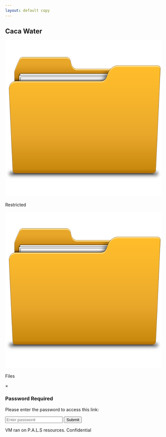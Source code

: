 ```yaml
---
layout: default copy
---
```

<script src="https://cdn.jsdelivr.net/npm/bcryptjs@3.0.2/umd/index.min.js"></script>

## Caca Water
<div class="image-gallery">
  <!-- Password-protected image (has data-password attribute) -->
  <div class="image-container password-protected">
    <img src="/assets/images/folder.png" alt="Protected image" class="responsive-image" 
         data-target="./1.html" data-password="$2a$10$N9qo8uLOickgx2ZMRZoMyeIjZAgcfl7p92ldGxad68LJZdL17lhWy">
         <p class="image-caption">Restricted</p>
  </div>
  
  <!-- Regular image (no password protection) -->
  <div class="image-container">
    <img src="/assets/images/folder.png" alt="Regular image" class="responsive-image" 
         data-target="./confident_redacted.html">
          <p class="image-caption">Files</p>
  </div>
</div>

<div id="passwordModal" class="password-modal">
  <div class="modal-content">
    <span class="close-modal">&times;</span>
    <h3>Password Required</h3>
    <p>Please enter the password to access this link:</p>
    <input type="password" id="passwordInput" placeholder="Enter password">
    <div id="passwordError" style="color: red; display: none;">Incorrect password</div>
    <button id="submitPassword">Submit</button>
  </div>
</div>



<script src="https://cdnjs.cloudflare.com/ajax/libs/bcryptjs/2.4.3/bcryptjs.min.js"></script>

<script>
// Execute after DOM is fully loaded
document.addEventListener('DOMContentLoaded', function() {
  // Variables to store the current target link and password hash
  let currentTarget = '';
  let currentPasswordHash = '';
  
  // For fallback verification in case there's an issue with bcrypt
  const knownPasswords = {
    "secret1": "$2a$10$N9qo8uLOickgx2ZMRZoMyeIjZAgcfl7p92ldGxad68LJZdL17lhWy"
  };
  
  // Get DOM elements
  const modal = document.getElementById('passwordModal');
  const passwordInput = document.getElementById('passwordInput');
  const passwordError = document.getElementById('passwordError');
  const submitButton = document.getElementById('submitPassword');
  const closeButton = document.querySelector('.close-modal');
  const loadingIndicator = document.getElementById('passwordLoading');
  
  // Check if bcrypt is loaded
  if (typeof bcrypt === 'undefined') {
    console.error("bcrypt.js library not loaded properly!");
    alert("Error: Required security library not loaded. Please refresh the page.");
  } else {
    console.log("bcrypt.js loaded successfully");
  }
  
  // Ensure modal is hidden initially
  if (modal) {
    modal.style.display = 'none';
  }
  
  // Process all password-protected images
  document.querySelectorAll('.image-container.password-protected').forEach(container => {
    container.addEventListener('click', function() {
      const img = container.querySelector('.responsive-image');
      if (!img) return;
      
      // Get the target URL and password hash
      currentTarget = img.getAttribute('data-target');
      currentPasswordHash = img.getAttribute('data-password');
      
      console.log("Password-protected image clicked");
      console.log("Target URL:", currentTarget);
      console.log("Password hash length:", currentPasswordHash ? currentPasswordHash.length : 0);
      
      // Display the modal
      if (modal) {
        modal.style.display = 'flex';
        passwordInput.value = '';
        passwordError.style.display = 'none';
        
        // Focus the password input
        setTimeout(() => {
          passwordInput.focus();
        }, 100);
      }
    });
  });
  
  // Process all regular images
  document.querySelectorAll('.image-container:not(.password-protected)').forEach(container => {
    container.addEventListener('click', function() {
      const img = container.querySelector('.responsive-image');
      if (!img) return;
      
      const target = img.getAttribute('data-target');
      if (target) {
        window.location.href = target;
      }
    });
  });
  
  // Submit password
  if (submitButton) {
    submitButton.addEventListener('click', function() {
      verifyPassword();
    });
  }
  
  // Function to verify password with both bcrypt and fallback
  function verifyPassword() {
    const enteredPassword = passwordInput.value;
    
    if (!enteredPassword) {
      passwordError.textContent = "Please enter a password";
      passwordError.style.display = 'block';
      return;
    }
    
    // Show loading indicator
    if (loadingIndicator) loadingIndicator.style.display = 'block';
    if (submitButton) submitButton.disabled = true;
    
    console.log("Verifying password...");
    
    // Use setTimeout to allow the UI to update before performing the CPU-intensive work
    setTimeout(() => {
      try {
        // Try direct comparison first (for fallback)
        let isMatch = false;
        
        // Check if it's one of our known passwords (fallback method)
        if (knownPasswords[enteredPassword] === currentPasswordHash) {
          console.log("Password matched using direct comparison");
          isMatch = true;
        } 
        // Use bcrypt for verification
        else if (typeof bcrypt !== 'undefined') {
          try {
            console.log("Attempting bcrypt verification...");
            isMatch = bcrypt.compareSync(enteredPassword, currentPasswordHash);
            console.log("bcrypt verification result:", isMatch);
          } catch (bcryptError) {
            console.error("bcrypt verification error:", bcryptError);
          }
        }
        
        if (isMatch) {
          // Correct password - navigate to target
          console.log("Password correct, navigating to:", currentTarget);
          modal.style.display = 'none';
          window.location.href = currentTarget;
        } else {
          // Last resort: direct comparison for "secret1"
          if (enteredPassword === "secret1" && currentPasswordHash.includes("$2a$10$")) {
            console.log("Password matched using hardcoded fallback");
            modal.style.display = 'none';
            window.location.href = currentTarget;
          } else {
            // Wrong password - show error
            console.log("Password incorrect");
            passwordError.textContent = "Incorrect password";
            passwordError.style.display = 'block';
          }
        }
      } catch (error) {
        console.error("Error in password verification:", error);
        passwordError.textContent = "Error verifying password. Please try again.";
        passwordError.style.display = 'block';
      } finally {
        // Hide loading indicator and re-enable button
        if (loadingIndicator) loadingIndicator.style.display = 'none';
        if (submitButton) submitButton.disabled = false;
      }
    }, 10);
  }
  
  // Close modal when X is clicked
  if (closeButton) {
    closeButton.addEventListener('click', function() {
      modal.style.display = 'none';
    });
  }
  
  // Allow pressing Enter key to submit
  if (passwordInput) {
    passwordInput.addEventListener('keyup', function(event) {
      if (event.key === 'Enter') {
        verifyPassword();
      }
    });
  }
  
  // Close modal when clicking outside of modal content
  window.addEventListener('click', function(event) {
    if (event.target === modal) {
      modal.style.display = 'none';
    }
  });
});
</script>
<footer class="bg-gray-800 text-white py-12">
            <div class="container mx-auto px-6">
                <div class="border-t border-gray-700 mt-8 pt-8 text-center text-white-400">
                    <p>VM ran on P.A.L.S resources. Confidential</p>
                </div>
            </div>
        </footer>